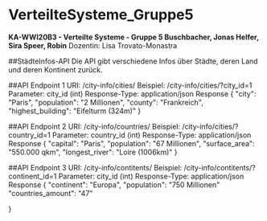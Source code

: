 # VerteilteSysteme_Gruppe5
**KA-WWI20B3 - Verteilte Systeme - Gruppe 5
Buschbacher, Jonas
Helfer, Sira
Speer, Robin**
Dozentin: Lisa Trovato-Monastra 

##StädteInfos-API
Die API gibt verschiedene Infos über Städte, deren Land und deren Kontinent zurück.


##API Endpoint 1
URI: /city-info/cities/
Beispiel: /city-info/cities/?city_id=1
Parameter: city_id (int)
Response-Type: application/json
Response
{
	"city": "Paris",
	"population": "2 Millionen",
	"county": "Frankreich",
	"highest_building": "Eifelturm (324m)"
}


##API Endpoint 2
URI: /city-info/countries/
Beispiel: /city-info/cities/?country_id=1
Parameter: country_id (int)
Response-Type: application/json
Response
{
	"capital": "Paris",
	"population": "67 Millionen",
	"surface_area": "550.000 qkm",
	"longest_river": "Loire (1006km)"
}


##API Endpoint 3
URI: /city-info/contitents/
Beispiel: /city-info/contitents/?continent_id=1
Parameter: city_id (int)
Response-Type: application/json
Response
{
	"continent": "Europa",
	"population": "750 Millionen"
	"countries_amount": "47"
	
}